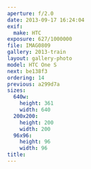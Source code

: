 ```yaml
---
aperture: f/2.0
date: 2013-09-17 16:24:04
exif:
  make: HTC
exposure: 627/1000000
file: IMAG0809
gallery: 2013-train
layout: gallery-photo
model: HTC One S
next: be138f3
ordering: 14
previous: a299d7a
sizes:
  640w:
    height: 361
    width: 640
  200x200:
    height: 200
    width: 200
  96x96:
    height: 96
    width: 96
title: 
---
```

